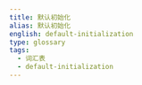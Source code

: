 ```yaml
---
title: 默认初始化
alias: 默认初始化
english: default-initialization
type: glossary
tags:
  - 词汇表
  - default-initialization
---
```

